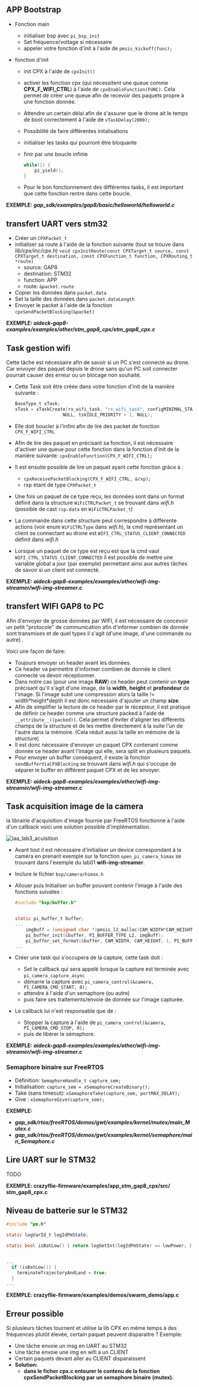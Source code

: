 ## APP Bootstrap

- Fonction main

  - initialiser bsp avec `pi_bsp_init`
  - Set fréquence/voltage si nécessaire
  - appeler votre fonction d'init à l'aide de `pmsis_kickoff(func);`

- fonction d'init

  - init CPX à l'aide de `cpxInit()`

  - activer les fonction cpx (qui nécessitent une queue comme **CPX_F_WIFI_CTRL**) à l'aide de `cpxEnableFunction(FUNC)`. Cela permet de créer une queue afin de recevoir des paquets propre à une fonction donnée.

  - Attendre un certain délai afin de s'assurer que le drone ait le temps de boot correctement à l'aide de `vTaskDelay(2000);`

  - Possibilité de faire différentes initalisations

  - initialiser les tasks qui pourront être bloquante

  - finir par une boucle infinie 

    ``` c
    while(1) {
        pi_yield();
    }
    ```

  - Pour le bon fonctionnement des différentes tasks, il est important que cette fonction rentre dans cette boucle.

**EXEMPLE: *gap_sdk/examples/gap8/basic/helloworld/helloworld.c***

## transfert UART vers stm32

- Créer un `CPXPacket_t`
- initialiser sa route à l'aide de la fonction suivante (tout se trouve dans *lib/cpx/inc/cpx.h*)
  `void cpxInitRoute(const CPXTarget_t source, const CPXTarget_t destination, const CPXFunction_t function, CPXRouting_t *route)`
  - source: GAP8
  - destination: STM32
  - function: APP
  - route: `&packet.route`
- Copier les données dans `packet.data`
- Set la taille des données dans `packet.dataLength`
- Envoyer le packet à l'aide de la fonction `cpxSendPacketBlocking(&packet)`

**EXEMPLE: *aideck-gap8-examples/examples/other/stm_gap8_cpx/stm_gap8_cpx.c***

## Task gestion wifi

Cette tâche est nécessaire afin de savoir si un PC s'est connecté au drone. Car envoyer des paquet depuis le drone sans qu'un PC soit connecter pourrait causer des erreur ou un blocage non souhaité.

- Cette Task soit être créée dans votre fonction d'init de la manière suivante : 
  ```c
  BaseType_t xTask;
  xTask = xTaskCreate(rx_wifi_task, "rx_wifi_task", configMINIMAL_STACK_SIZE * 2,
                    NULL, tskIDLE_PRIORITY + 1, NULL);
  ```

- Elle doit boucler à l'infini afin de lire des packet de fonction `CPX_F_WIFI_CTRL`

- Afin de lire des paquet en précisant sa fonction, il est nécessaire d'activer une queue pour cette fonction dans la fonction d'init de la manière suivante: `cpxEnableFunction(CPX_F_WIFI_CTRL);`

- Il est ensuite possible de lire un paquet ayant cette fonction grâce à :

  - `cpxReceivePacketBlocking(CPX_F_WIFI_CTRL, &rxp);`
  - rxp étant de type `CPXPacket_t`

- Une fois un paquet de ce type reçu, les données sont dans un format définit dans la structure `WiFiCTRLPacket_t` se trouvant dans *wifi.h* (possible de cast `rxp.data` en `WiFiCTRLPacket_t`)

- La commande dans cette structure peut correspondre à différente actions (voir enum `WiFiCTRLType` dans *wifi.h*), la cmd représentant un client se connectant au drone est `WIFI_CTRL_STATUS_CLIENT_CONNECTED` définit dans *wifi.h*

- Lorsque un paquet de ce type est reçu est que la cmd vaut `WIFI_CTRL_STATUS_CLIENT_CONNECTED` il est possible de mettre une variable global a jour (par exemple) permettant ainsi aux autres tâches de savoir si un client est connecté.

**EXEMPLE: *aideck-gap8-examples/examples/other/wifi-img-streamer/wifi-img-streamer.c***

## transfert WIFI GAP8 to PC

Afin d'envoyer de grosse données par WIFI, il est nécessaire de concevoir un petit "protocole" de communication afin d'informer combien de donnée sont transmises et de quel types il s'agit (d'une image, d'une commande ou autre) .

Voici une façon de faire:

- Toujours envoyer un header avant les données.
- Ce header va permettre d'informer combien de donnée le client connecté va devoir réceptionner.
- Dans notre cas (pour une image **RAW**) ce header peut contenir un **type** précisant qu'il s'agit d'une image, de la **width**, **height** et **profondeur** de l'image. Si l'image subit une compression alors la taille != width\*height\*depth il est donc nécessaire d'ajouter un champ **size**.
- Afin de simplifier la lecture de ce header par le récepteur, il est pratique de définir ce header comme une structure packed à l'aide de `__attribute__((packed))`. Cela permet d'éviter d'aligner les différents champs de la structure et de les mettre directement à la suite l'un de l'autre dans la mémoire. (Cela réduit aussi la taille en mémoire de la structure)
- Il est donc nécessaire d'envoyer un paquet CPX contenant comme donnée ce header avant l'image qui elle, sera split en plusieurs paquets.
- Pour envoyer un buffer conséquent, il existe la fonction `sendBufferViaCPXBlocking` se trouvant dans *wifi.h* qui s'occupe de séparer le buffer en différent paquet CPX et de les envoyer.

**EXEMPLE: *aideck-gap8-examples/examples/other/wifi-img-streamer/wifi-img-streamer.c***

## Task acquisition image de la camera

la librairie d'acquisition d'image fournie par FreeRTOS fonctionne à l'aide d'un callback voici une solution possible d'implémentation.

![iaa_lab3_acuisition](img/iaa_lab3_acuisition.png)

- Avant tout il est nécessaire d'initialiser un device correspondant à la caméra en prenant exemple sur la fonction `open_pi_camera_himax` se trouvant dans l'exemple du lab01 **wifi-img-streamer**.

- Inclure le fichier `bsp/camera/himax.h`

- Allouer puis Initialiser un buffer pouvant contenir l'image à l'aide des fonctions suivates :
  ```c
  #include "bsp/buffer.h"
  
  
  static pi_buffer_t buffer;
  ...
      imgBuff = (unsigned char *)pmsis_l2_malloc(CAM_WIDTH*CAM_HEIGHT);
      pi_buffer_init(&buffer, PI_BUFFER_TYPE_L2, imgBuff);
      pi_buffer_set_format(&buffer, CAM_WIDTH, CAM_HEIGHT, 1, PI_BUFFER_FORMAT_GRAY);
  ...
  ```

- Créer une task qui s'occupera de la capture, cette task doit :

  - Set le callback qui sera appelé lorsque la capture est terminée avec `pi_camera_capture_async`
  - démarre la capture avec `pi_camera_control(&camera, PI_CAMERA_CMD_START, 0);`
  - attendre à l'aide d'un semaphore (ou autre)
  - puis faire ses traitements/envoie de donnée sur l'image capturée.

- Le callback lui n'est responsable que de :

  - Stopper la capture à l'aide de `pi_camera_control(&camera, PI_CAMERA_CMD_STOP, 0);`
  - puis de libérer le sémaphore.

**EXEMPLE: *aideck-gap8-examples/examples/other/wifi-img-streamer/wifi-img-streamer.c***

### Semaphore binaire sur FreeRTOS

- Définition: `SemaphoreHandle_t capture_sem;`
- Initialisation: `capture_sem = xSemaphoreCreateBinary();` 
- Take (sans timeout): `xSemaphoreTake(capture_sem, portMAX_DELAY);`
- Give : `xSemaphoreGive(capture_sem);`

**EXEMPLE:**
- ***gap_sdk/rtos/freeRTOS/demos/gwt/examples/kernel/mutex/main_Mutex.c***
- ***gap_sdk/rtos/freeRTOS/demos/gwt/examples/kernel/semaphore/main_Semaphore.c***

## Lire UART sur le STM32
TODO

**EXEMPLE: crazyflie-firmware/examples/app_stm_gap8_cpx/src/
stm_gap8_cpx.c**

## Niveau de batterie sur le STM32

```c
#include "pm.h"

static logVarId_t logIdPmState;

static bool isBatLow() { return logGetInt(logIdPmState) == lowPower; }


...
  if (isBatLow()) {
    terminateTrajectoryAndLand = true;
  }
...
```
**EXEMPLE: crazyflie-firmware/examples/demos/swarm_demo/app.c**

## Erreur possible
Si plusieurs tâches tournent et utilise la lib CPX en même temps à des fréquences plutôt élevée, certain paquet peuvent disparaitre ?
Exemple:
- Une tâche envoie un msg en UART au STM32
- Une tâche envoie une img en wifi a un CLIENT
- Certain paquets devant aller au CLIENT disparaissent
- **Solution:**
	- **dans le ficher cpx.c entourer le contenu de la fonction cpxSendPacketBlocking par un semaphore binaire (mutex).**
